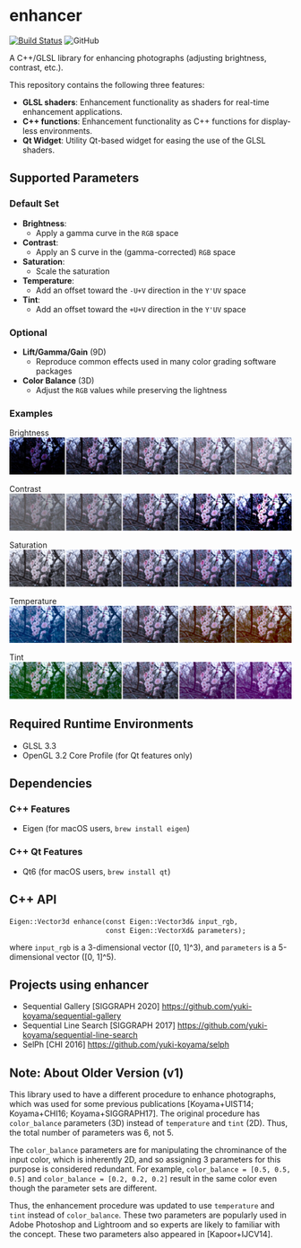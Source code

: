# enhancer

[![Build Status](https://travis-ci.com/yuki-koyama/enhancer.svg?branch=master)](https://travis-ci.com/yuki-koyama/enhancer)
![GitHub](https://img.shields.io/github/license/yuki-koyama/enhancer)

A C++/GLSL library for enhancing photographs (adjusting brightness, contrast, etc.).

This repository contains the following three features:
- __GLSL shaders__: Enhancement functionality as shaders for real-time enhancement applications.
- __C++ functions__: Enhancement functionality as C++ functions for display-less environments.
- __Qt Widget__: Utility Qt-based widget for easing the use of the GLSL shaders.

## Supported Parameters

### Default Set

- __Brightness__:
  - Apply a gamma curve in the `RGB` space
- __Contrast__:
  - Apply an S curve in the (gamma-corrected) `RGB` space
- __Saturation__:
  - Scale the saturation
- __Temperature__:
  - Add an offset toward the `-U+V` direction in the `Y'UV` space
- __Tint__:
  - Add an offset toward the `+U+V` direction in the `Y'UV` space

### Optional

- __Lift/Gamma/Gain__ (9D)
  - Reproduce common effects used in many color grading software packages
- __Color Balance__ (3D)
  - Adjust the `RGB` values while preserving the lightness

### Examples

Brightness
![Brightness](./docs/p0.jpg)

Contrast
![Contrast](./docs/p1.jpg)

Saturation
![Saturation](./docs/p2.jpg)

Temperature
![Temperature](./docs/p3.jpg)

Tint
![Tint](./docs/p4.jpg)

## Required Runtime Environments

- GLSL 3.3
- OpenGL 3.2 Core Profile (for Qt features only)

## Dependencies

### C++ Features

- Eigen (for macOS users, `brew install eigen`)

### C++ Qt Features

- Qt6 (for macOS users, `brew install qt`)

## C++ API

```
Eigen::Vector3d enhance(const Eigen::Vector3d& input_rgb,
                        const Eigen::VectorXd& parameters);
```
where `input_rgb` is a 3-dimensional vector (\[0, 1\]^3), and `parameters` is a 5-dimensional vector (\[0, 1\]^5).

## Projects using enhancer

- Sequential Gallery [SIGGRAPH 2020] <https://github.com/yuki-koyama/sequential-gallery>
- Sequential Line Search [SIGGRAPH 2017] <https://github.com/yuki-koyama/sequential-line-search>
- SelPh [CHI 2016] <https://github.com/yuki-koyama/selph>

## Note: About Older Version (v1)

This library used to have a different procedure to enhance photographs, which was used for some previous publications [Koyama+UIST14; Koyama+CHI16; Koyama+SIGGRAPH17]. The original procedure has `color_balance` parameters (3D) instead of `temperature` and `tint` (2D). Thus, the total number of parameters was 6, not 5.

The `color_balance` parameters are for manipulating the chrominance of the input color, which is inherently 2D, and so assigning 3 parameters for this purpose is considered redundant. For example, `color_balance = [0.5, 0.5, 0.5]` and `color_balance = [0.2, 0.2, 0.2]` result in the same color even though the parameter sets are different.

Thus, the enhancement procedure was updated to use `temperature` and `tint` instead of `color_balance`. These two parameters are popularly used in Adobe Photoshop and Lightroom and so experts are likely to familiar with the concept. These two parameters also appeared in [Kapoor+IJCV14].
